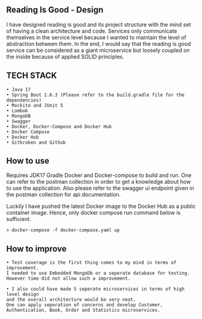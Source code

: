 ## Reading Is Good - Design
I have designed reading is good and its project structure with the mind set of having a clean architecture and code.
Services only communicate themselves in the service level because I wanted to maintain the level of abstraction between them.
In the end, I would say that the reading is good service can be considered as a giant microservice but loosely coupled on the inside because of applied SOLID principles.


## TECH STACK
    • Java 17
    • Spring Boot 2.6.3 (Please refer to the build.gradle file for the dependencies)
    • Mockito and JUnit 5
    • Lombok
    • MongoDB
    • Swagger
    • Docker, Docker-Compose and Docker Hub
    • Docker Compose
    • Docker Hub
    • Gitkraken and Github

## How to use
Requires JDK17 Gradle Docker and Docker-compose to build and run. One can refer to the postman collection in order to get a knowledge about how to use the application. Also please refer to the swagger ui endpoint given in the postman collection for api documentation.

Luckily I have pushed the latest Docker image to the Docker Hub as a public container image. Hence, only docker compose run command below is sufficient.

    > docker-compose -f docker-compose.yaml up

## How to improve
    • Test coverage is the first thing comes to my mind in terms of improvement.
    I needed to use Embedded MongoDb or a seperate database for testing. 
    However time did not allow such a improvement.
    
    • I also could have made 5 seperate microservices in terms of high level design
    and the overall architecture would be very neat.
    One can apply seperation of concerns and develop Customer, Authentication, Book, Order and Statistics microservices.

